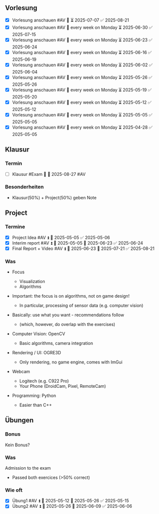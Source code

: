 ## Vorlesung
- [x] Vorlesung anschauen #AV 🔁 ⏳ 2025-07-07 ✅ 2025-08-21
- [x] Vorlesung anschauen #AV 🔁 every week on Monday ⏳ 2025-06-30 ✅ 2025-07-15
- [x] Vorlesung anschauen #AV 🔁 every week on Monday ⏳ 2025-06-23 ✅ 2025-06-24
- [x] Vorlesung anschauen #AV 🔁 every week on Monday ⏳ 2025-06-16 ✅ 2025-06-19
- [x] Vorlesung anschauen #AV 🔁 every week on Monday ⏳ 2025-06-02 ✅ 2025-06-04
- [x] Vorlesung anschauen #AV 🔁 every week on Monday ⏳ 2025-05-26 ✅ 2025-05-26
- [x] Vorlesung anschauen #AV 🔁 every week on Monday ⏳ 2025-05-19 ✅ 2025-05-20
- [x] Vorlesung anschauen #AV 🔁 every week on Monday ⏳ 2025-05-12 ✅ 2025-05-12
- [x] Vorlesung anschauen #AV 🔁 every week on Monday ⏳ 2025-05-05 ✅ 2025-05-05
- [x] Vorlesung anschauen #AV 🔁 every week on Monday ⏳ 2025-04-28 ✅ 2025-05-05
## Klausur
### Termin
- [ ] Klausur #Exam 🔺 🛫 2025-08-27 #AV

### Besonderheiten
- Klausur(50%) + Project(50%) geben Note

## Project
### Termine
- [x] Project Idea #AV ⏫ 📅 2025-05-05 ✅ 2025-05-06
- [x] Interim report #AV ⏫ 🛫 2025-05-05 📅 2025-06-23 ✅ 2025-06-24
- [x] Final Report + Video #AV ⏫ 🛫 2025-06-23 📅 2025-07-21 ✅ 2025-08-21
### Was
- Focus  
	- Visualization  
	- Algorithms  
- Important: the focus is on algorithms, not on game design!  
	- In particular, processing of sensor data (e.g. computer vision)

- Basically: use what you want - recommendations follow  
	- (which, however, do overlap with the exercises)  
- Computer Vision: OpenCV  
	- Basic algorithms, camera integration  
- Rendering / UI: OGRE3D  
	- Only rendering, no game engine, comes with ImGui  
- Webcam  
	- Logitech (e.g. C922 Pro)  
	- Your Phone (DroidCam, Pixel, RemoteCam)  
- Programming: Python  
	- Easier than C++

## Übungen
### Bonus
Kein Bonus?
### Was
Admission to the exam  
- Passed both exercices (>50% correct)
### Wie oft
- [x] Übung1 #AV ⏫ 🛫 2025-05-12 📅 2025-05-26 ✅ 2025-05-15
- [x] Übung2 #AV ⏫ 🛫 2025-05-26 📅 2025-06-09 ✅ 2025-06-06
